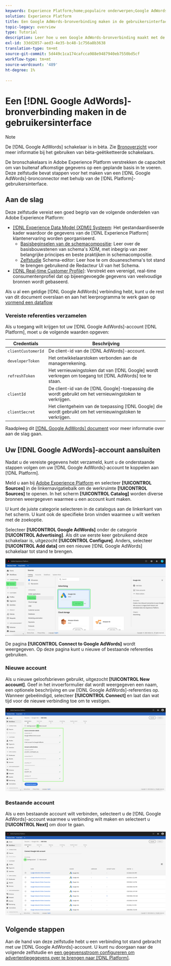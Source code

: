 ```yaml
---
keywords: Experience Platform;home;populaire onderwerpen;Google AdWords;Google AdWords-bronconnector;google adwords-connector
solution: Experience Platform
title: Een Google AdWords-bronverbinding maken in de gebruikersinterface
topic-legacy: overview
type: Tutorial
description: Leer hoe u een Google AdWords-bronverbinding maakt met de gebruikersinterface van Adobe Experience Platform.
exl-id: 33dd2857-aed3-4e35-bc48-1c756a8b3638
translation-type: tm+mt
source-git-commit: 5d449c1ca174cafcca988e9487940eb7550bd5cf
workflow-type: tm+mt
source-wordcount: '489'
ht-degree: 1%

---
```


# Een [!DNL Google AdWords]-bronverbinding maken in de gebruikersinterface

>[!NOTE]
>
>De [!DNL Google AdWords] schakelaar is in bèta. Zie [Bronoverzicht](../../../../home.md#terms-and-conditions) voor meer informatie bij het gebruiken van bèta-geëtiketteerde schakelaars.

De bronschakelaars in Adobe Experience Platform verstrekken de capaciteit om van buitenaf afkomstige gegevens op een geplande basis in te voeren. Deze zelfstudie bevat stappen voor het maken van een [!DNL Google AdWords]-bronconnector met behulp van de [!DNL Platform]-gebruikersinterface.

## Aan de slag

Deze zelfstudie vereist een goed begrip van de volgende onderdelen van Adobe Experience Platform:

* [[!DNL Experience Data Model (XDM)] Systeem](../../../../../xdm/home.md): Het gestandaardiseerde kader waardoor de gegevens van de  [!DNL Experience Platform] klantenervaring worden georganiseerd.
   * [Basisbeginselen van de schemacompositie](../../../../../xdm/schema/composition.md): Leer over de basisbouwstenen van schema&#39;s XDM, met inbegrip van zeer belangrijke principes en beste praktijken in schemacompositie.
   * [Zelfstudie](../../../../../xdm/tutorials/create-schema-ui.md) Schema-editor: Leer hoe te om douaneschema&#39;s tot stand te brengen gebruikend de Redacteur UI van het Schema.
* [[!DNL Real-time Customer Profile]](../../../../../profile/home.md): Verstrekt een verenigd, real-time consumentenprofiel dat op bijeengevoegde gegevens van veelvoudige bronnen wordt gebaseerd.

Als u al een geldige [!DNL Google AdWords] verbinding hebt, kunt u de rest van dit document overslaan en aan het leerprogramma te werk gaan op [vormend een dataflow](../../dataflow/payments.md)

### Vereiste referenties verzamelen

Als u toegang wilt krijgen tot uw [!DNL Google AdWords]-account [!DNL Platform], moet u de volgende waarden opgeven:

| Credentials | Beschrijving |
| ---------- | ----------- |
| `clientCustomerId` | De client-id van de [!DNL AdWords]-account. |
| `developerToken` | Het ontwikkelaarstoken verbonden aan de managerrekening. |
| `refreshToken` | Het vernieuwingstoken dat van [!DNL Google] wordt verkregen om toegang tot [!DNL AdWords] toe te staan. |
| `clientId` | De client-id van de [!DNL Google]-toepassing die wordt gebruikt om het vernieuwingstoken te verkrijgen. |
| `clientSecret` | Het clientgeheim van de toepassing [!DNL Google] die wordt gebruikt om het vernieuwingstoken te verkrijgen. |

Raadpleeg dit [[!DNL Google AdWords] document](https://developers.google.com/adwords/api/docs/guides/authentication) voor meer informatie over aan de slag gaan.

## Uw [!DNL Google AdWords]-account aansluiten

Nadat u de vereiste gegevens hebt verzameld, kunt u de onderstaande stappen volgen om uw [!DNL Google AdWords]-account te koppelen aan [!DNL Platform].

Meld u aan bij [Adobe Experience Platform](https://platform.adobe.com) en selecteer **[!UICONTROL Sources]** in de linkernavigatiebalk om de werkruimte **[!UICONTROL Sources]** te openen. In het scherm **[!UICONTROL Catalog]** worden diverse bronnen weergegeven waarmee u een account kunt maken.

U kunt de juiste categorie selecteren in de catalogus aan de linkerkant van het scherm. U kunt ook de specifieke bron vinden waarmee u wilt werken met de zoekoptie.

Selecteer **[!UICONTROL Google AdWords]** onder de categorie **[!UICONTROL Advertising]**. Als dit uw eerste keer gebruikend deze schakelaar is, uitgezocht **[!UICONTROL Configure]**. Anders, selecteer **[!UICONTROL Add data]** om een nieuwe [!DNL Google AdWords] schakelaar tot stand te brengen.

![catalogus](../../../../images/tutorials/create/ads/catalog.png)

De pagina **[!UICONTROL Connect to Google AdWords]** wordt weergegeven. Op deze pagina kunt u nieuwe of bestaande referenties gebruiken.

### Nieuwe account

Als u nieuwe geloofsbrieven gebruikt, uitgezocht **[!UICONTROL New account]**. Geef in het invoerformulier dat wordt weergegeven een naam, een optionele beschrijving en uw [!DNL Google AdWords]-referenties op. Wanneer gebeëindigd, selecteer **[!UICONTROL Connect]** en laat dan wat tijd voor de nieuwe verbinding toe om te vestigen.

![verbinden](../../../../images/tutorials/create/ads/connect.png)

### Bestaande account

Als u een bestaande account wilt verbinden, selecteert u de [!DNL Google AdWords]-account waarmee u verbinding wilt maken en selecteert u **[!UICONTROL Next]** om door te gaan.

![bestaand](../../../../images/tutorials/create/ads/existing.png)

## Volgende stappen

Aan de hand van deze zelfstudie hebt u een verbinding tot stand gebracht met uw [!DNL Google AdWords]-account. U kunt nu doorgaan naar de volgende zelfstudie en [een gegevensstroom configureren om advertentiegegevens over te brengen naar [!DNL Platform]](../../dataflow/advertising.md).
